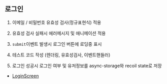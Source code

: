 ## 로그인

1. 이메일 / 비밀번호 유효성 검사(정규표현식) 적용

2. 유효성 검사 실패시 에러메시지 및 애니메이션 적용

3. `submit`이벤트 발생시 로그인 버튼에 로딩중 표시 

4. 테스트 코드 작성 (렌더링, 유효성검사, 이벤트핸들러)

5. 로그인 성공시 로그인 여부 및 유저정보를 async-storage와 recoil state로 저장

* [LoginScreen](../screens/LoginScreen.tsx)
